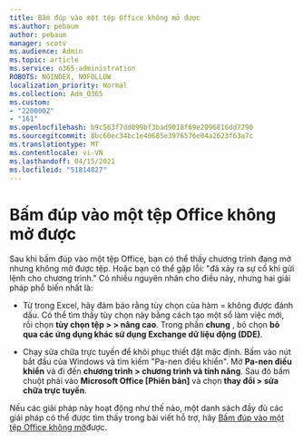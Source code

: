 ```yaml
---
title: Bấm đúp vào một tệp Office không mở được
ms.author: pebaum
author: pebaum
manager: scotv
ms.audience: Admin
ms.topic: article
ms.service: o365-administration
ROBOTS: NOINDEX, NOFOLLOW
localization_priority: Normal
ms.collection: Adm_O365
ms.custom:
- "2200002"
- "161"
ms.openlocfilehash: b9c563f7dd099bf3bad9018f69e2096816dd7290
ms.sourcegitcommit: 8bc60ec34bc1e40685e3976576e04a2623f63a7c
ms.translationtype: MT
ms.contentlocale: vi-VN
ms.lasthandoff: 04/15/2021
ms.locfileid: "51814827"
---
```

# <a name="double-clicking-an-office-file-fails-to-open-it"></a>Bấm đúp vào một tệp Office không mở được

Sau khi bấm đúp vào một tệp Office, bạn có thể thấy chương trình đang mở nhưng không mở được tệp. Hoặc bạn có thể gặp lỗi: "đã xảy ra sự cố khi gửi lệnh cho chương trình." Có nhiều nguyên nhân cho điều này, nhưng hai giải pháp phổ biến nhất là:

- Từ trong Excel, hãy đảm bảo rằng tùy chọn của hàm = không được đánh dấu. Có thể tìm thấy tùy chọn này bằng cách tạo một sổ làm việc mới, rồi chọn **tùy chọn tệp > > nâng cao**. Trong phần **chung** , bỏ chọn **bỏ qua các ứng dụng khác sử dụng Exchange dữ liệu động (DDE)**.

- Chạy sửa chữa trực tuyến để khôi phục thiết đặt mặc định. Bấm vào nút bắt đầu của Windows và tìm kiếm "Pa-nen điều khiển". Mở **Pa-nen điều khiển** và đi đến **chương trình > chương trình và tính năng**. Sau đó bấm chuột phải vào **Microsoft Office [Phiên bản]** và chọn **thay đổi > sửa chữa trực tuyến**.

Nếu các giải pháp này hoạt động như thế nào, một danh sách đầy đủ các giải pháp có thể được tìm thấy trong bài viết hỗ trợ, hãy [Bấm đúp vào một tệp Office không mở](https://support.office.com/article/Double-clicking-an-Office-file-fails-to-open-it-1e9c0ad9-34c8-4440-a42e-d30186b29ed6)được.
